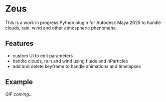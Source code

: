 # Zeus

This is a work in progress Python plugin for Autodesk Maya 2025 to handle clouds, rain, wind and other atmospheric phenomena.

## Features
- custom UI to edit parameters
- handle clouds, rain and wind using fluids and nParticles
- add and delete keyframe to handle animations and timelapses

## Example
*GIF coming...*
